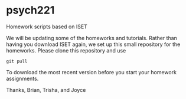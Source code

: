 # psych221
Homework scripts based on ISET

We will be updating some of the homeworks and tutorials.  Rather than having you download ISET again, we set up this small repository for the homeworks.  Please clone this repository and use

    git pull
    
 To download the most recent version before you start your homework assignments.
 
Thanks,
Brian, Trisha, and Joyce
